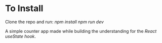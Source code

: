 # To Install
Clone the repo and run:
*npm install*
*npm run dev*

A simple counter app made while building the understanding for the *React useState hook*.